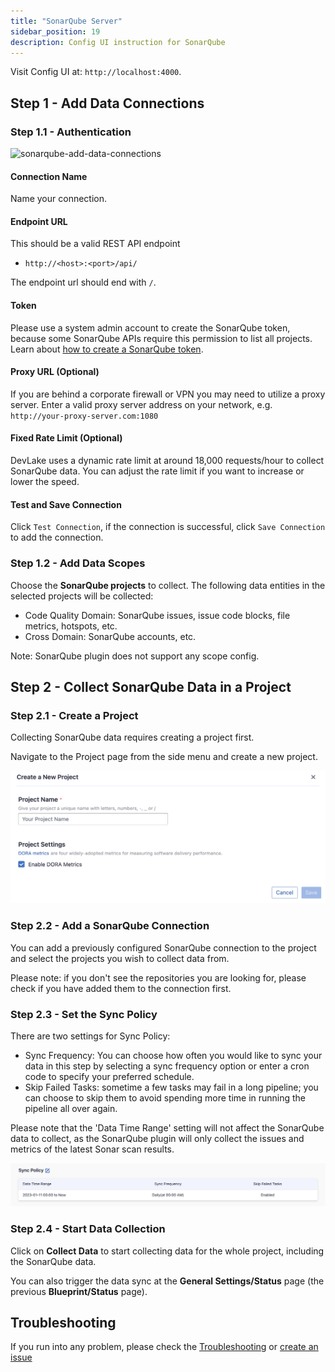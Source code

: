 ```yaml
---
title: "SonarQube Server"
sidebar_position: 19
description: Config UI instruction for SonarQube
---
```


Visit Config UI at: `http://localhost:4000`.

## Step 1 - Add Data Connections

### Step 1.1 - Authentication
![sonarqube-add-data-connections](/img/ConfigUI/sonarqube-add-data-connections.png)

#### Connection Name

Name your connection.

#### Endpoint URL

This should be a valid REST API endpoint

- `http://<host>:<port>/api/`

The endpoint url should end with `/`.

#### Token

Please use a system admin account to create the SonarQube token, because some SonarQube APIs require this permission to list all projects. Learn about [how to create a SonarQube token](https://docs.sonarsource.com/sonarqube/8.9/user-guide/user-account/generating-and-using-tokens/#generating-a-token).

#### Proxy URL (Optional)

If you are behind a corporate firewall or VPN you may need to utilize a proxy server. Enter a valid proxy server address on your network, e.g. `http://your-proxy-server.com:1080`

#### Fixed Rate Limit (Optional)

DevLake uses a dynamic rate limit at around 18,000 requests/hour to collect SonarQube data. You can adjust the rate limit if you want to increase or lower the speed.

#### Test and Save Connection

Click `Test Connection`, if the connection is successful, click `Save Connection` to add the connection.

### Step 1.2 - Add Data Scopes

Choose the **SonarQube projects** to collect. The following data entities in the selected projects will be collected:
- Code Quality Domain: SonarQube issues, issue code blocks, file metrics, hotspots, etc.
- Cross Domain: SonarQube accounts, etc.

Note: SonarQube plugin does not support any scope config.

## Step 2 - Collect SonarQube Data in a Project
### Step 2.1 - Create a Project
Collecting SonarQube data requires creating a project first. 

Navigate to the Project page from the side menu and create a new project.

![create-a-project](images/create-a-project.png)

### Step 2.2 - Add a SonarQube Connection
You can add a previously configured SonarQube connection to the project and select the projects you wish to collect data from.

Please note: if you don't see the repositories you are looking for, please check if you have added them to the connection first.

### Step 2.3 - Set the Sync Policy
There are two settings for Sync Policy:
- Sync Frequency: You can choose how often you would like to sync your data in this step by selecting a sync frequency option or enter a cron code to specify your preferred schedule.
- Skip Failed Tasks: sometime a few tasks may fail in a long pipeline; you can choose to skip them to avoid spending more time in running the pipeline all over again.

Please note that the 'Data Time Range' setting will not affect the SonarQube data to collect, as the SonarQube plugin will only collect the issues and metrics of the latest Sonar scan results.

![sync-policy](images/sync-policy.png)

### Step 2.4 - Start Data Collection
Click on **Collect Data** to start collecting data for the whole project, including the SonarQube data. 

You can also trigger the data sync at the **General Settings/Status** page (the previous **Blueprint/Status** page).

## Troubleshooting

If you run into any problem, please check the [Troubleshooting](/Troubleshooting/Configuration.md) or [create an issue](https://github.com/apache/incubator-devlake/issues)
